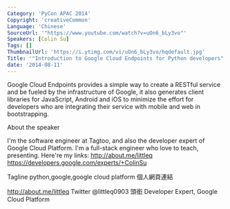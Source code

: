 ```yaml
---
Category: 'PyCon APAC 2014'
Copyright: 'creativeCommon'
Language: 'Chinese'
SourceUrl: '"https://www.youtube.com/watch?v=uOn6_bLy3vo"'
Speakers: [Colin Su]
Tags: []
ThumbnailUrl: 'https://i.ytimg.com/vi/uOn6_bLy3vo/hqdefault.jpg'
Title: '"Introduction to Google Cloud Endpoints for Python developers"'
date: '2014-08-11'
---
```

Google Cloud Endpoints provides a simple way to create a RESTful service and be fueled by the infrastructure of Google, it also generates client libraries for JavaScript, Android and iOS to minimize the effort for developers who are integrating their service with mobile and web in bootstrapping.


About the speaker

I'm the software engineer at Tagtoo, and also the developer expert of Google Cloud Platform. I'm a full-stack engineer who love to teach, presenting. Here're my links: http://about.me/littleq https://developers.google.com/experts/+ColinSu

Tagline
python,google,google cloud platform
個人網頁連結

http://about.me/littleq
Twitter
@littleq0903
頭銜
Developer Expert, Google Cloud Platform